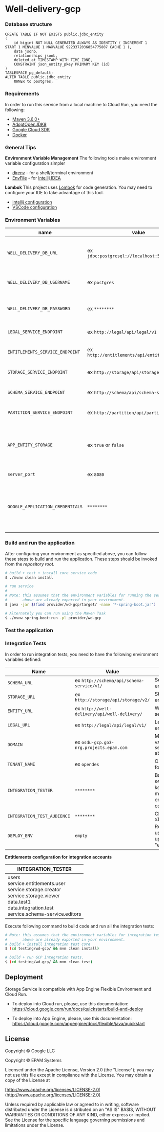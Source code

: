 # Well-delivery-gcp


### Database structure
```
CREATE TABLE IF NOT EXISTS public.jdbc_entity
(
    id bigint NOT NULL GENERATED ALWAYS AS IDENTITY ( INCREMENT 1 START 1 MINVALUE 1 MAXVALUE 9223372036854775807 CACHE 1 ),
    data jsonb,
    relationships jsonb,
	deleted_at TIMESTAMP WITH TIME ZONE,
    CONSTRAINT json_entity_pkey PRIMARY KEY (id)
)
TABLESPACE pg_default;
ALTER TABLE public.jdbc_entity
    OWNER to postgres;
```

### Requirements

In order to run this service from a local machine to Cloud Run, you need the following:

- [Maven 3.6.0+](https://maven.apache.org/download.cgi)
- [AdoptOpenJDK8](https://adoptopenjdk.net/)
- [Google Cloud SDK](https://cloud.google.com/sdk/)
- [Docker](https://docs.docker.com/engine/install/)

### General Tips

**Environment Variable Management**
The following tools make environment variable configuration simpler
 - [direnv](https://direnv.net/) - for a shell/terminal environment
 - [EnvFile](https://plugins.jetbrains.com/plugin/7861-envfile) - for [Intellij IDEA](https://www.jetbrains.com/idea/)

**Lombok**
This project uses [Lombok](https://projectlombok.org/) for code generation. You may need to configure your IDE to take advantage of this tool.
 - [Intellij configuration](https://projectlombok.org/setup/intellij)
 - [VSCode configuration](https://projectlombok.org/setup/vscode)
 
 ### Environment Variables
 
 | name | value | description | sensitive? | source |
 | ---  | ---   | ---         | ---        | ---    |
 | `WELL_DELIVERY_DB_URL` | ex `jdbc:postgresql://localhost:5432/postgres` | The JDBC-valid connection string for database | yes | https://console.cloud.google.com/ |
 | `WELL_DELIVERY_DB_USERNAME` | ex `postgres` | The username of database user | yes | - | 
 | `WELL_DELIVERY_DB_PASSWORD` | ex `********` | The password of database user | yes | - |
 | `LEGAL_SERVICE_ENDPOINT` | ex `http://legal/api/legal/v1` | Legal service endpoint | no | - |
 | `ENTITLEMENTS_SERVICE_ENDPOINT` | ex `http://entitlements/api/entitlements/v2` | Entitlements service endpoint | no | - |
 | `STORAGE_SERVICE_ENDPOINT` | ex `http://storage/api/storage/v2` | Storage service endpoint | no | - |
 | `SCHEMA_SERVICE_ENDPOINT` | ex `http://schema/api/schema-service/v1` | Schema service endpoint | no | - |
 | `PARTITION_SERVICE_ENDPOINT` | ex `http://partition/api/partition/v1/` | Partition service endpoint | no | - |
 | `APP_ENTITY_STORAGE` | ex `true` or `false` | Flag that enables records writing to Storage service if set to `true` | no | - |
 | `server_port` | ex `8080` | Port of the server | no | -- |
 | `GOOGLE_APPLICATION_CREDENTIALS` | `********` | Need this only if running locally, this service acc must have token sign access | yes | -- |
 
 ### Build and run the application
 
 After configuring your environment as specified above, you can follow these steps to build and run the application. These steps should be invoked from the *repository root.*
 
 ```bash
 # build + test + install core service code
 $ ./mvnw clean install
 
 # run service
 #
 # Note: this assumes that the environment variables for running the service as outlined
 #       above are already exported in your environment.
 $ java -jar $(find provider/wd-gcp/target/ -name '*-spring-boot.jar')
 
 # Alternately you can run using the Maven Task
 $ ./mvnw spring-boot:run -pl provider/wd-gcp
 ```
 
 
 ### Test the application
 
 
 ### Integration Tests
 
 In order to run integration tests, you need to have the following environment variables defined:
 
 | Name | Value | Description | Sensitive? | Source |
 | ---  | ---   | ---         | ---        | ---    |
 | `SCHEMA_URL` | ex `http://schema/api/schema-service/v1/` | Schema service endpoint | no | -- |
 | `STORAGE_URL` | ex `http://storage/api/storage/v2/` | Storage service endpoint | no | -- |
 | `ENTITY_URL` | ex `http://well-delivery/api/well-delivery/` | Well-delivery service endpoint | no | -- |
 | `LEGAL_URL` | ex `http://legal/api/legal/v1/` | Legal service endpoint | no | -- |
 | `DOMAIN` | ex `osdu-gcp.go3-nrg.projects.epam.com` | Must match the value of `service_domain_name` above | no | -- |
 | `TENANT_NAME` | ex `opendes` | OSDU tenant used for testing | no | -- |
 | `INTEGRATION_TESTER` | `********` | Base64 encoded service account key. Note: This user must have entitlements already configured | yes | -- |
 | `INTEGRATION_TEST_AUDIENCE` | `********` | Client Id for `$INTEGRATION_TESTER` | yes | -- |
 | `DEPLOY_ENV` | `empty` | Required but not used, should be set up with string "empty"| no | - |
 
  **Entitlements configuration for integration accounts**
  
  | INTEGRATION_TESTER | 
  | ---  | 
  | users<br/>service.entitlements.user<br/>service.storage.creator<br/>service.storage.viewer<br/>data.test1<br/>data.integration.test<br/>service.schema-service.editors | 
  
  Execute following command to build code and run all the integration tests:
  
  ```bash
  # Note: this assumes that the environment variables for integration tests as outlined
  #       above are already exported in your environment.
  # build + install integration test core
  $ (cd testing/wd-gcp/ && mvn clean install)
  ```
  ```bash
  # build + run GCP integration tests.
  $ (cd testing/wd-gcp/ && mvn clean test)
  ```
 
 ## Deployment
 Storage Service is compatible with App Engine Flexible Environment and Cloud Run.
 
 * To deploy into Cloud run, please, use this documentation:
 https://cloud.google.com/run/docs/quickstarts/build-and-deploy
 
 * To deploy into App Engine, please, use this documentation:
 https://cloud.google.com/appengine/docs/flexible/java/quickstart
 
 ## License
 Copyright © Google LLC
 
 Copyright © EPAM Systems
  
 Licensed under the Apache License, Version 2.0 (the "License");
 you may not use this file except in compliance with the License.
 You may obtain a copy of the License at
  
 [http://www.apache.org/licenses/LICENSE-2.0](http://www.apache.org/licenses/LICENSE-2.0)
  
 Unless required by applicable law or agreed to in writing, software
 distributed under the License is distributed on an "AS IS" BASIS,
 WITHOUT WARRANTIES OR CONDITIONS OF ANY KIND, either express or implied.
 See the License for the specific language governing permissions and
 limitations under the License.